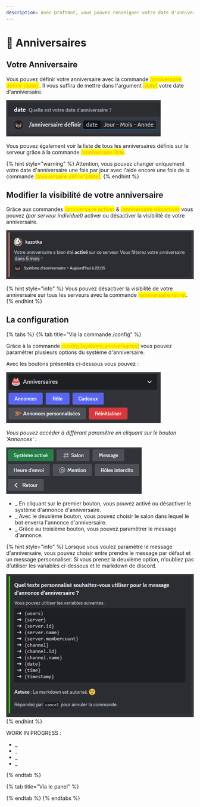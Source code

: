 ```yaml
---
description: Avec DraftBot, vous pouvez renseigner votre date d'anniversaire et être informé des prochains à venir !
---
```


# 🎂 Anniversaires

## Votre Anniversaire

Vous pouvez définir votre anniversaire avec la commande <mark style="color:orange;">/anniversaire définir \[date] </mark>. Il vous suffira de mettre dans l'argument <mark style="color:orange;">\[date]</mark> votre date d'anniversaire. 

![Exemple de commande d'anniversaire](../.gitbook/assets/birthday/command_preview.png)

Vous pouvez également voir la liste de tous les anniversaires définis sur le serveur grâce à la commande <mark style="color:orange;">/anniversaire liste</mark>.

{% hint style="warning" %}
Attention, vous pouvez changer uniquement votre date d'anniversaire une fois par jour avec l'aide encore une fois de la commande <mark style="color:orange;">/anniversaire définir \[date]</mark>.
{% endhint %}

## Modifier la visibilité de votre anniversaire

Grâce aux commandes <mark style="color:orange;">/anniversaire activer</mark> & <mark style="color:orange;">/anniversaire désactiver</mark> vous pouvez *(par serveur individuel)* activer ou désactiver la visibilité de votre anniversaire.

![Message de confirmation de la commande /anniversaire activer](../.gitbook/assets/birthday/birthday_enable.png)

{% hint style="info" %}
Vous pouvez désactiver la visibilité de votre anniversaire sur tous les serveurs avec la commande <mark style="color:orange;">/anniversaire retirer</mark>.
{% endhint %}

## La configuration

{% tabs %}
{% tab title="Via la commande /config" %}

Grâce à la commande <mark style="color:orange;">/config \[système:anniversaires]</mark> vous pouvez paramétrer plusieurs options du système d'anniversaire.

Avec les boutons présentés ci-dessous vous pouvez :

![Aperçu des options du système de configuration via la commande /config](../.gitbook/assets/birthday/birthday_config_button.png)


*Vous pouvez accèder à différant paramêtre en cliquant sur le bouton 'Annonces' :*

![Aperçu des différents paramètres d'annonce d'anniversaire](../.gitbook/assets/birthday/birth_config_annoncement.png)

- _ En cliquant sur le premier bouton, vous pouvez activé ou désactiver le système d'annonce d'anniversaire.
- _ Avec le deuxième bouton, vous pouvez choisir le salon dans lequel le bot enverra l'annonce d'anniversaire.
- _ Grâce au troisième bouton, vous pouvez paramêtrer le message d'annonce.

{% hint style="info" %}
Lorsque vous voulez paramètre le message d'anniversaire, vous pouvez choisir entre prendre le message par défaut et un message personnaliser. Si vous prenez la deuxième option, n'oubliez pas d'utiliser les variables ci-dessous et le markdown de discord.

![Aperçu des variables diponible pour l'annonce d'anniversaire](../.gitbook/assets/birthday/birthday_config_message_edit.png)
{% endhint %}

WORK IN PROGRESS :
- _
- _ 
- _
- _


{% endtab %}


{% tab title="Via le panel" %}



{% endtab %}
{% endtabs %}